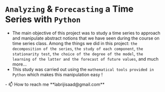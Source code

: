 # `Analyzing` & `Forecasting` a Time Series with `Python`
- The main objective of this project was to study a time series to approach and manipulate abstract notions that we have seen during the course on time series class. Among the things we did in this project: `the decomposition of the series`, `the study of each component`, `the stationarity test`, `the choice of the degree of the model`, `the learning of the latter and the forecast of future values`, and much more...
- This study was carried out using the `mathematical tools provided in Python` which makes this manipulation easy !


</p>
- 📫 How to reach me **labrijisaad@gmail.com**
</p>
